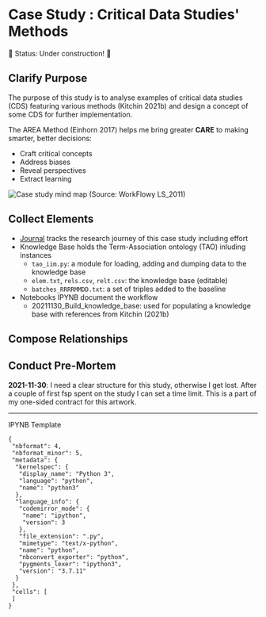# Case Study : Critical Data Studies' Methods
🚧 Status: Under construction! 🚧 
## Clarify Purpose
The purpose of this study is to analyse examples of critical data studies (CDS) featuring various methods (Kitchin 2021b) and design a concept of some CDS for further implementation.

The AREA Method (Einhorn 2017) helps me bring greater **CARE** to making smarter, better decisions:
- Craft critical concepts
- Address biases
- Reveal perspectives
- Extract learning

![Case study mind map](https://www.plantuml.com/plantuml/png/FP11JiCm44NtEOLNg2XBBj2IIgYBqAgmpCRKGseH_uayOq4a3i_WG7UM__FyDzwA-goVRzAqhlD2xaLBM5mV4LplvwPjtPv48xn6ne2duzxkZ6KeVUc0pQE_V8oP2yBzNv9IGTJ5icwA1FtkYYWdoly0BZJNSKPShNvDt9bziCu1hxjZ9NVmqoBHt5QDEA8U3scUA16qIlq-FMKUCuaCU3XLf6TJu1mntZgd8aORiZd0HbtLtRbdsy5MfdbLEzCxPJ8zQRQ4OD_o0m00)
(Source: WorkFlowy LS_2011)

## Collect Elements
- [Journal](cs01_journal.md) tracks the research journey of this case study including effort
- Knowledge Base holds the Term-Association ontology (TAO) inluding instances
  - `tao_iim.py`: a module for loading, adding and dumping data to the knowledge base
  - `elem.txt`, `rels.csv`, `relt.csv`: the knowledge base (editable)
  - `batches_RRRRMMDD.txt`: a set of triples added to the baseline
- Notebooks IPYNB document the workflow
  - 20211130_Build_knowledge_base: used for populating a knowledge base with references from Kitchin (2021b)

## Compose Relationships

## Conduct Pre-Mortem
**2021-11-30**: I need a clear structure for this study, otherwise I get lost. After a couple of first fsp spent on the study I can set a time limit. This is a part of my one-sided contract for this artwork.

----

IPYNB Template
```
{
 "nbformat": 4,
 "nbformat_minor": 5,
 "metadata": {
  "kernelspec": {
   "display_name": "Python 3",
   "language": "python",
   "name": "python3"
  },
  "language_info": {
   "codemirror_mode": {
    "name": "ipython",
    "version": 3
   },
   "file_extension": ".py",
   "mimetype": "text/x-python",
   "name": "python",
   "nbconvert_exporter": "python",
   "pygments_lexer": "ipython3",
   "version": "3.7.11"
  }
 },
 "cells": [
 ]
}
```
